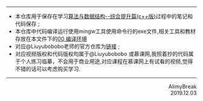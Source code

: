 ***
+ 本仓库用于保存在学习[算法与数据结构--综合提升篇(c++版)](https://coding.imooc.com/class/chapter/71.html )过程中的笔记和代码保存 ;
+ 本仓库中代码编译运行使用mingw工具使用命令行的exe文件,相关工具和教材存放在本文件下的[00 编译环境](https://github.com/AlimyBreak/DataStructuresAndAlgorithms/tree/master/%E8%A7%86%E9%A2%91%E5%AD%A6%E4%B9%A0%E7%AC%94%E8%AE%B0/%E7%A8%8B%E5%BA%8F%E5%91%98%E7%9A%84%E5%86%85%E5%8A%9F%E4%BF%AE%E7%82%BC%E7%AE%97%E6%B3%95%E6%95%B0%E6%8D%AE%E7%BB%93%E6%9E%84_%E6%85%95%E8%AF%BE%E7%BD%91LiuyuBobo/00%20%E7%BC%96%E8%AF%91%E7%8E%AF%E5%A2%83 )
+ 对应@Liuyubobobo老师的官方仓库为[链接](https://github.com/liuyubobobo/Play-with-Algorithms) ;
+ 对应视频版权和代码版权均属于@Liuyubobobo 或慕课网,我照着抄的代码属于个人练习临摹，不会用于商业用途,对应课程在慕课网上有试看的视频,觉得不错的话可以考虑购买学习.

***
<div align = right>
AlimyBreak
</div>
<div align = right>
2019.12.03
</div>

